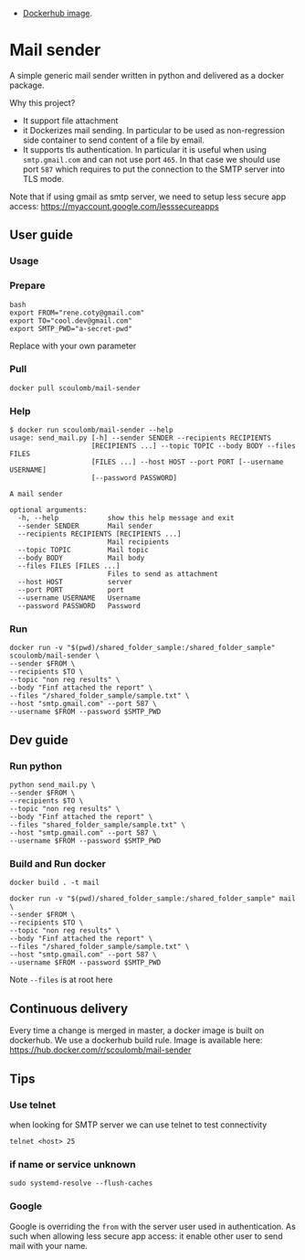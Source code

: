 - [Dockerhub image](https://hub.docker.com/r/scoulomb/mail-sender).

# Mail sender 

A simple generic mail sender written in python and delivered as a docker package.

Why this project?
- It support file attachment 
- it Dockerizes mail sending. In particular to be used as non-regression side container to send content of a file by email.
- It supports tls authentication. In particular it is useful when using `smtp.gmail.com` and can not use port `465`.
In that case we should use port `587` which requires to put the connection to the SMTP server into TLS mode. 

Note that if using gmail as smtp server, we need to setup less secure app access: https://myaccount.google.com/lesssecureapps

<!--
See mail-sender\basic_mail\basic_send_mail.py
--> 
## User guide

### Usage 

### Prepare 



````shell script
bash
export FROM="rene.coty@gmail.com"
export TO="cool.dev@gmail.com"
export SMTP_PWD="a-secret-pwd"
````

Replace with your own parameter

### Pull 

````shell script
docker pull scoulomb/mail-sender
````

### Help

````shell script
$ docker run scoulomb/mail-sender --help
usage: send_mail.py [-h] --sender SENDER --recipients RECIPIENTS
                    [RECIPIENTS ...] --topic TOPIC --body BODY --files FILES
                    [FILES ...] --host HOST --port PORT [--username USERNAME]
                    [--password PASSWORD]

A mail sender

optional arguments:
  -h, --help            show this help message and exit
  --sender SENDER       Mail sender
  --recipients RECIPIENTS [RECIPIENTS ...]
                        Mail recipients
  --topic TOPIC         Mail topic
  --body BODY           Mail body
  --files FILES [FILES ...]
                        Files to send as attachment
  --host HOST           server
  --port PORT           port
  --username USERNAME   Username
  --password PASSWORD   Password
````

### Run 

````shell script
docker run -v "$(pwd)/shared_folder_sample:/shared_folder_sample" scoulomb/mail-sender \
--sender $FROM \
--recipients $TO \
--topic "non reg results" \
--body "Finf attached the report" \
--files "/shared_folder_sample/sample.txt" \
--host "smtp.gmail.com" --port 587 \
--username $FROM --password $SMTP_PWD
````

## Dev guide

### Run python 

````shell script
python send_mail.py \
--sender $FROM \
--recipients $TO \
--topic "non reg results" \
--body "Finf attached the report" \
--files "shared_folder_sample/sample.txt" \
--host "smtp.gmail.com" --port 587 \
--username $FROM --password $SMTP_PWD
````

### Build and Run docker

````shell script
docker build . -t mail

docker run -v "$(pwd)/shared_folder_sample:/shared_folder_sample" mail \
--sender $FROM \
--recipients $TO \
--topic "non reg results" \
--body "Finf attached the report" \
--files "/shared_folder_sample/sample.txt" \
--host "smtp.gmail.com" --port 587 \
--username $FROM --password $SMTP_PWD
````

Note `--files` is at root here

<!--
Volume similar to: https://github.com/alpine-docker/git
-->

## Continuous delivery

Every time a change is merged in master, a docker image is built on dockerhub.
We use a dockerhub build rule.
Image is available here: https://hub.docker.com/r/scoulomb/mail-sender

## Tips
 
### Use telnet
 
when looking for SMTP server we can use telnet to test connectivity

````shell script
telnet <host> 25
````

### if name or service unknown

````shell script
sudo systemd-resolve --flush-caches
````

### Google

Google is overriding the `from` with the server user used in authentication.
As such when allowing less secure app access: it enable other user to send mail with your name.
